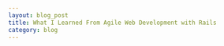 ```yaml
---
layout: blog_post
title: What I Learned From Agile Web Development with Rails
category: blog
---
```


